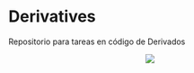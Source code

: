 # Derivatives
Repositorio para tareas en código de Derivados


<p align="center">
   <img src="https://miro.medium.com/max/2000/0*nJZk8_NkoZ1PMq9P.jpg"/>
</p>
